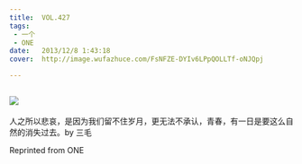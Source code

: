 ```yaml
---
title:	VOL.427
tags:
 - 一个
 - ONE
date:	2013/12/8 1:43:18
cover:	http://image.wufazhuce.com/FsNFZE-DYIv6LPpQOLLTf-oNJQpj

---
```

![](http://image.wufazhuce.com/FsNFZE-DYIv6LPpQOLLTf-oNJQpj)
---

人之所以悲哀，是因为我们留不住岁月，更无法不承认，青春，有一日是要这么自然的消失过去。by 三毛
 
Reprinted from ONE
